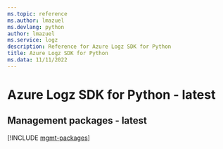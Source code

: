 ```yaml
---
ms.topic: reference
ms.author: lmazuel
ms.devlang: python
author: lmazuel
ms.service: logz
description: Reference for Azure Logz SDK for Python
title: Azure Logz SDK for Python
ms.data: 11/11/2022
---
```

# Azure Logz SDK for Python - latest

## Management packages - latest
[!INCLUDE [mgmt-packages](logz-mgmt-index.md)]